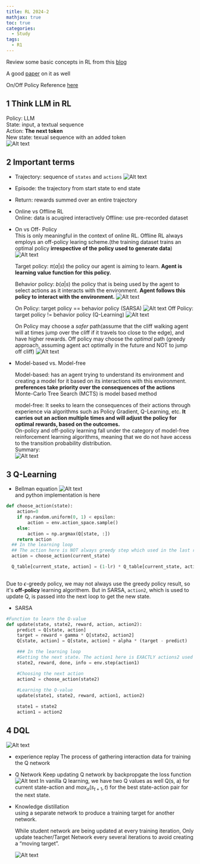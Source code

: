 ```yaml
---
title: RL 2024-2
mathjax: true
toc: true
categories:
  - Study 
tags:
  - R1
---
```


Review some basic concepts in RL from this [blog](https://cameronrwolfe.substack.com/p/basics-of-reinforcement-learning)

A good [paper](https://arxiv.org/pdf/2304.00026) on it as well

On/Off Policy Reference [here](https://neptune.ai/blog/model-based-and-model-free-reinforcement-learning-pytennis-case-study)

## 1 Think LLM in RL
Policy: LLM  
State:  input, a textual sequence  
Action: **The next token**  
New state: texual sequence with an added token  
![Alt text](/assets/images/2024/24-03-26-RL24-1_files/basic1.png)

## 2 Important terms
- Trajectory: sequence of `states` and `actions`
![Alt text](/assets/images/2024/24-03-26-RL24-1_files//basic2.png)
- Episode: the trajectory from start state to end state
- Return: rewards summed over an entire trajectory

- Online vs Offline RL  
Online: data is acuqired interactively
Offline: use pre-recorded dataset

- On vs Off- Policy  
This is only meaningful in the context of online RL. Offline RL always employs an off-policy learing scheme.(the training dataset trains an optimal policy **irrespective of the policy used to generate data**) 
![Alt text](/assets/images/2024/24-03-26-RL24-1_files/onoffpolicy.png)

  Target policy: $\pi(a|s)$ the policy our agent is aiming to learn.  **Agent is learning value function for this policy.**  

  Behavior policy: $b(a|s)$ the policy that is being used by the agent to select actions as it interacts with the environment. **Agent follows this policy to interact with the environment.**
![Alt text](/assets/images/2024/24-03-26-RL24-1_files/targetbehavior.png)


  On Policy:  target policy == behavior policy (SARSA) 
![Alt text](/assets/images/2024/24-03-26-RL24-1_files/sarsa.png)
  Off Policy: target policy != behavior policy (Q-Learning)
![Alt text](/assets/images/2024/24-03-26-RL24-1_files/qlearning.png)

  On Policy may choose a *safer* path(assume that the cliff walking agent will at times jump over the cliff if it travels too close to the edge), and have higher rewards. Off policy may choose the *optimal* path (greedy approach, assuming agent act optimally in the future and NOT to jump off cliff)
![Alt text](/assets/images/2024/24-03-26-RL24-1_files/saferoptimal.png)


- Model-based vs. Model-free

  Model-based: has an agent trying to understand its environment and creating a model for it based on its interactions with this environment. **preferences take priority over the consequences of the actions**
  Monte-Carlo Tree Search (MCTS) is model based method

  model-free: It seeks to learn the consequences of their actions through experience via algorithms such as Policy Gradient, Q-Learning, etc. **It carries out an action multiple times and will adjust the policy for optimal rewards, based on the outcomes.**  
  On-policy and off-policy learning fall under the category of model-free reinforcement learning algorithms, meaning that we do not have access to the transition probability distribution.   
Summary:  
![Alt text](/assets/images/2024/24-03-26-RL24-1_files/table.png)

## 3 Q-Learning
- Bellman equation
![Alt text](/assets/images/2024/24-03-26-RL24-1_files/bellman.png)  
  and python implementation is here
```python  
def choose_action(state):
    action=0
    if np.random.uniform(0, 1) < epsilon:
        action = env.action_space.sample()
    else:
        action = np.argmax(Q[state, :])
    return action
  ## In the learning loop
  ## The action here is NOT always greedy step which used in the last round of Q update
  action = choose_action(current_state)

  Q_table[current_state, action] = (1-lr) * Q_table[current_state, action] +lr*(reward + gamma*max(Q_table[next_state,:]))
        
  ```
  Due to $\epsilon$-greedy policy, we may not always use the greedy policy result, so it's **off-policy** learning algorithem. But in SARSA, `action2`, which is used to update Q, is passed into the next loop to get the new state. 

- SARSA 

```python  
#Function to learn the Q-value
def update(state, state2, reward, action, action2):
    predict = Q[state, action]
    target = reward + gamma * Q[state2, action2]
    Q[state, action] = Q[state, action] + alpha * (target - predict)

    ### In the learning loop
    #Getting the next state. The action1 here is EXACTLY actions2 used to in the last round of Q udpate
    state2, reward, done, info = env.step(action1)

    #Choosing the next action
    action2 = choose_action(state2)
      
    #Learning the Q-value
    update(state1, state2, reward, action1, action2)

    state1 = state2
    action1 = action2

```

## 4 DQL
![Alt text](/assets/images/2024/24-03-26-RL24-1_files/dql.png)  
- experience replay
The process of gathering interaction data for training the Q network
- Q Network
Keep updating Q network by backpropgate the loss function
![Alt text](/assets/images/2024/24-03-26-RL24-1_files/loss.png) 
In vanilla Q learning, we have two Q values as well
Q(s, a) for current state-action and $max_{a}(s_{t+1},t)$ for the best state-action pair for the next state.

- Knowledge distillation  
using a separate network to produce a training target for another network.

  While student network are being updated at every training iteration, Only update teacher/Target Network every several iterations to avoid creating a “moving target”.

  ![Alt text](/assets/images/2024/24-03-26-RL24-1_files/studentteacher.png) 
